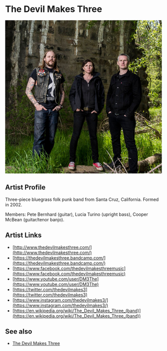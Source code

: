 # The Devil Makes Three

![](../../assets/artists/The_Devil_Makes_Three.png)

## Artist Profile

Three-piece bluegrass folk punk band from Santa Cruz, California. Formed in 2002.

Members: Pete Bernhard (guitar), Lucia Turino (upright bass), Cooper McBean (guitar/tenor banjo).

## Artist Links

- [http://www.thedevilmakesthree.com/](http://www.thedevilmakesthree.com/)
- [https://thedevilmakesthree.bandcamp.com/](https://thedevilmakesthree.bandcamp.com/)
- [https://www.facebook.com/thedevilmakesthreemusic](https://www.facebook.com/thedevilmakesthreemusic)
- [https://www.youtube.com/user/DM3The](https://www.youtube.com/user/DM3The)
- [https://twitter.com/thedevilmakes3](https://twitter.com/thedevilmakes3)
- [https://www.instagram.com/thedevilmakes3/](https://www.instagram.com/thedevilmakes3/)
- [https://en.wikipedia.org/wiki/The_Devil_Makes_Three_(band)](https://en.wikipedia.org/wiki/The_Devil_Makes_Three_(band))


## See also

- [The Devil Makes Three](The_Devil_Makes_Three.md)
